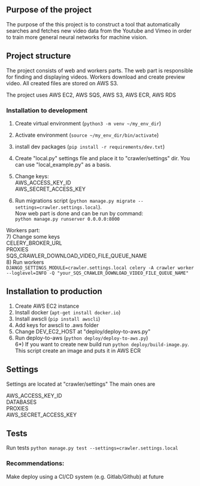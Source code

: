 ## Purpose of the project
The purpose of the this project is to construct a tool that automatically searches and
fetches new video data from the Youtube and Vimeo in order to train more general
neural networks for machine vision.

## Project structure
The project consists of web and workers parts.
The web part is responsible for finding and displaying videos.
Workers download and create preview video.
All created files are stored on AWS S3.

The project uses AWS EC2, AWS SQS, AWS S3, AWS ECR, AWS RDS

### Installation to development

1) Create virtual environment (`python3 -m venv ~/my_env_dir`)
2) Activate environment (`source ~/my_env_dir/bin/activate`)
3) install dev packages (`pip install -r requirements/dev.txt`)
4) Create "local.py" settings file and place it to "crawler/settings" dir. You can use "local_example.py" as a basis.
5) Change keys:  
AWS_ACCESS_KEY_ID  
AWS_SECRET_ACCESS_KEY  

6) Run migrations script (`python manage.py migrate --settings=crawler.settings.local`).   
Now web part is done and can be run by command:    
`python manage.py runserver 0.0.0.0:8000`

Workers part:  
7) Change some keys  
CELERY_BROKER_URL  
PROXIES   
SQS_CRAWLER_DOWNLOAD_VIDEO_FILE_QUEUE_NAME  
8) Run workers   
`DJANGO_SETTINGS_MODULE=crawler.settings.local celery -A crawler worker --loglevel=INFO -Q "your_SQS_CRAWLER_DOWNLOAD_VIDEO_FILE_QUEUE_NAME"`


## Installation to production
1) Create AWS EC2 instance  
2) Install docker (`apt-get install docker.io`)  
3) Install awscli (`pip install awscli`)  
4) Add keys for awscli to .aws folder  
5) Change DEV_EC2_HOST at "deploy/deploy-to-aws.py"  
6) Run deploy-to-aws (`python deploy/deploy-to-aws.py`)  
6*) If you want to create new build run `python deploy/build-image.py`.  
This script create an image and puts it in AWS ECR  

## Settings
Settings are located at "crawler/settings"
The main ones are

AWS_ACCESS_KEY_ID  
DATABASES  
PROXIES  
AWS_SECRET_ACCESS_KEY  

## Tests
Run tests
`python manage.py test --settings=crawler.settings.local`

### Recommendations:
Make deploy using a CI/CD system (e.g. Gitlab/Github) at future

